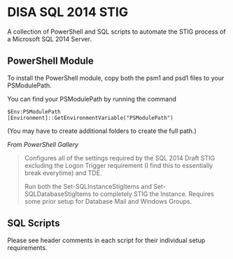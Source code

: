 # DISA SQL 2014 STIG
A collection of PowerShell and SQL scripts to automate the STIG process of a Microsoft SQL 2014 Server.

## PowerShell Module

To install the PowerShell module, copy both the psm1 and psd1 files to your PSModulePath.

You can find your PSModulePath by running the command

```
$Env:PSModulePath
[Environment]::GetEnvironmentVariable("PSModulePath")
```

(You may have to create additional folders to create the full path.)

*From PowerShell Gallery*

> Configures all of the settings required by the SQL 2014 Draft STIG excluding the Logon Trigger requirement (I find this to essentially break everytime) and TDE.
> 
> Run both the Set-SQLInstanceStigItems and Set-SQLDatabaseStigItems to completely STIG the Instance. Requires some prior setup for Database Mail and Windows Groups.

## SQL Scripts

Please see header comments in each script for their individual setup requirements.
